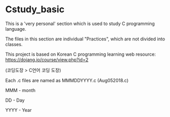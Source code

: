 # Cstudy_basic
This is a 'very personal' section which is used to study C programming language.

The files in this section are individual "Practices", which are not divided into classes.

This project is based on Korean C programming learning web resource:
https://dojang.io/course/view.php?id=2

(코딩도장 > C언어 코딩 도장)

Each .c files are named as MMMDDYYYY.c (Aug052018.c)
  
  MMM - month
  
  DD - Day
  
  YYYY - Year
  
